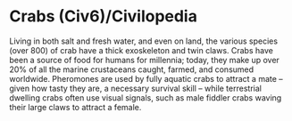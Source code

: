 # Crabs (Civ6)/Civilopedia

Living in both salt and fresh water, and even on land, the various species (over 800) of crab have a thick exoskeleton and twin claws. Crabs have been a source of food for humans for millennia; today, they make up over 20% of all the marine crustaceans caught, farmed, and consumed worldwide. Pheromones are used by fully aquatic crabs to attract a mate – given how tasty they are, a necessary survival skill – while terrestrial dwelling crabs often use visual signals, such as male fiddler crabs waving their large claws to attract a female.